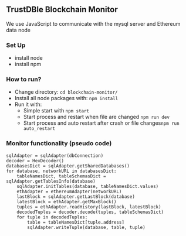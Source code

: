 ## TrustDBle Blockchain Monitor
We use JavaScript to communicate with the mysql server and Ethereum data node

### Set Up
* install node
* install npm

### How to run?
* Change directory:
    ```cd blockchain-monitor/```
* Install all node packages with: 
    ```npm install```
* Run it with: 
    * Simple start with ```npm start```
    * Start process and restart when file are changed ```npm run dev```
    * Start process and auto restart after crash or file changes```npm run auto_restart```

### Monitor functionality (pseudo code)
```
sqlAdapter = sqlAdapter(dbConnection)
decoder = HexDecoder()
databasesDict = sqlAdapter.getSharedDatabases()
for database, networkURL in databasesDict:
	tableNamesDict, tableSchemasDict = sqlAdapter.getTablesInfo(database)
	sqlAdapter.initTables(database, tableNamesDict.values)
	ethAdapter = ethereumAdapter(networkURL)
	lastBlock = sqlAdapter.getLastBlock(database)
	latestBlock = ethAdapter.getMaxBlock()
	tuples = ethAdapter.readHistory(lastBlock, latestBlock)
	decodedTuples = decoder.decode(tuples, tableSchemasDict)
	for tuple in decodedTuples:
		table = tableNamesDict[tuple.address]
		sqlAdapter.writeTuple(database, table, tuple)
```